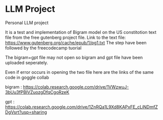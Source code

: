 # LLM Project
Personal LLM project

It is a test and implementation of Bigram model on the US constitotion text file from the free gutenberg project file. Link to the text file: https://www.gutenberg.org/cache/epub/1/pg1.txt
The step have been followed by the freecodecamp tuorial


The bigram+gpt file may not open so bigram and gpt file have been uploaded seperately.

Even if error occurs in opening the two file here are the links of the same code in goggle collab

bigram :  https://colab.research.google.com/drive/1VWzwuJ-3bUu3fPBIVZuozgDfqCgoRzeK

gpt :  https://colab.research.google.com/drive/1ZnRQa1L9Xd8KAPxFE_cLiNDmfZDgVsrt?usp=sharing
